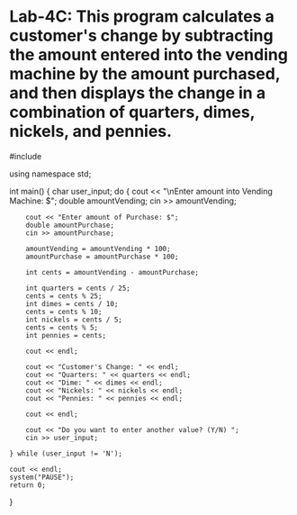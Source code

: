 # Lab-4C: This program calculates a customer's change by subtracting the amount entered into the vending machine by the amount purchased, and then displays the change in a combination of quarters, dimes, nickels, and pennies.

#include <iostream>

using namespace std;

int main()
{
	char user_input;
	do
	{
		cout << "\nEnter amount into Vending Machine: $";
		double amountVending;
		cin >> amountVending;

		cout << "Enter amount of Purchase: $";
		double amountPurchase;
		cin >> amountPurchase;

		amountVending = amountVending * 100;
		amountPurchase = amountPurchase * 100;

		int cents = amountVending - amountPurchase;

		int quarters = cents / 25;
		cents = cents % 25;
		int dimes = cents / 10;
		cents = cents % 10;
		int nickels = cents / 5;
		cents = cents % 5;
		int pennies = cents;

		cout << endl;

		cout << "Customer's Change: " << endl;
		cout << "Quarters: " << quarters << endl;
		cout << "Dime: " << dimes << endl;
		cout << "Nickels: " << nickels << endl;
		cout << "Pennies: " << pennies << endl;

		cout << endl;

		cout << "Do you want to enter another value? (Y/N) ";
		cin >> user_input;

	} while (user_input != 'N');

	cout << endl;
	system("PAUSE");
	return 0;
}
